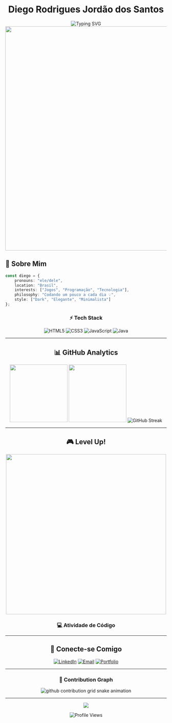
<!-- Perfil de Diego Rodrigues Jordão dos Santos -->

<div align="center">

# Diego Rodrigues Jordão dos Santos

<img src="https://readme-typing-svg.herokuapp.com?font=Fira+Code&size=22&duration=3000&pause=1000&color=6366F1&center=true&vCenter=true&width=440&lines=Desenvolvedor+Full+Stack;Entusiasta+de+Tecnologia;Gamer+%26+Programador" alt="Typing SVG" />

<img src="https://user-images.githubusercontent.com/74038190/212284100-561aa473-3905-4a80-b561-0d28506553ee.gif" width="700">

</div>

## 🌌 Sobre Mim

```typescript
const diego = {
    pronouns: "ele/dele",
    location: "Brasil",
    interests: ["Jogos", "Programação", "Tecnologia"],
    philosophy: "Codando um pouco a cada dia 💡",
    style: ["Dark", "Elegante", "Minimalista"]
};
```

<div align="center">

### ⚡ Tech Stack

![HTML5](https://img.shields.io/badge/HTML5-E34F26?style=for-the-badge&logo=html5&logoColor=white)
![CSS3](https://img.shields.io/badge/CSS3-1572B6?style=for-the-badge&logo=css3&logoColor=white)
![JavaScript](https://img.shields.io/badge/JavaScript-F7DF1E?style=for-the-badge&logo=javascript&logoColor=black)
![Java](https://img.shields.io/badge/Java-ED8B00?style=for-the-badge&logo=openjdk&logoColor=white)

</div>

---

<div align="center">

## 📊 GitHub Analytics

<img height="180em" src="https://github-readme-stats.vercel.app/api?username=diegorjsantos834&show_icons=true&theme=tokyonight&include_all_commits=true&count_private=true&hide_border=true&bg_color=0d1117"/>

<img height="180em" src="https://github-readme-stats.vercel.app/api/top-langs/?username=diegorjsantos834&layout=compact&langs_count=8&theme=tokyonight&hide_border=true&bg_color=0d1117"/>

<img src="https://github-readme-streak-stats.herokuapp.com/?user=diegorjsantos834&theme=tokyonight&hide_border=true&background=0d1117" alt="GitHub Streak"/>

</div>

---

<div align="center">

## 🎮 Level Up!

<img src="https://user-images.githubusercontent.com/74038190/225813708-98b745f2-7d22-48cf-9150-083f1b00d6c9.gif" width="500">

### 💻 Atividade de Código

<!--START_SECTION:waka-->
<!--END_SECTION:waka-->

</div>

---

<div align="center">

## 🔗 Conecte-se Comigo

[![LinkedIn](https://img.shields.io/badge/LinkedIn-0077B5?style=for-the-badge&logo=linkedin&logoColor=white)](https://www.linkedin.com)
[![Email](https://img.shields.io/badge/Email-D14836?style=for-the-badge&logo=gmail&logoColor=white)](mailto:seuemail@exemplo.com)
[![Portfolio](https://img.shields.io/badge/Portfolio-000000?style=for-the-badge&logo=About.me&logoColor=white)](https://seuportfolio.com)

</div>

---

<div align="center">

### 🐍 Contribution Graph

<picture>
  <source media="(prefers-color-scheme: dark)" srcset="https://raw.githubusercontent.com/diegorjsantos834/output/github-contribution-grid-snake-dark.svg">
  <source media="(prefers-color-scheme: light)" srcset="https://raw.githubusercontent.com/diegorjsantos834/output/github-contribution-grid-snake.svg">
  <img alt="github contribution grid snake animation" src="https://raw.githubusercontent.com/diegorjsantos834/output/github-contribution-grid-snake.svg">
</picture>

</div>

---

<div align="center">

<img src="https://capsule-render.vercel.app/api?type=waving&color=gradient&customColorList=6,11,20&height=150&section=footer&text=Obrigado%20pela%20visita!&fontSize=42&fontColor=fff&animation=twinkling&fontAlignY=72"/>

![Profile Views](https://komarev.com/ghpvc/?username=diegorjsantos834&color=6366f1&style=for-the-badge)

</div>
